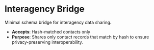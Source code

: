 # Interagency Bridge

Minimal schema bridge for interagency data sharing.

- **Accepts**: Hash-matched contacts only
- **Purpose**: Shares only contact records that match by hash to ensure privacy-preserving interoperability.
